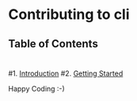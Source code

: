 # Contributing to cli
 ## Table of Contents
 #
 #1. [Introduction](#introduction)
 #2. [Getting Started](#getting-started)

Happy Coding :-)

